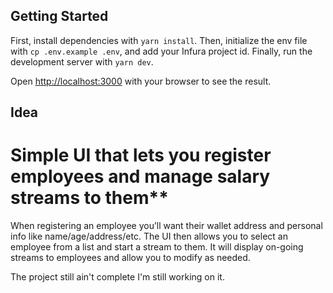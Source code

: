 ## Getting Started

First, install dependencies with `yarn install`. Then, initialize the env file with `cp .env.example .env`, and add your Infura project id. Finally, run the development server with `yarn dev`.

Open [http://localhost:3000](http://localhost:3000) with your browser to see the result.

## Idea

# Simple UI that lets you register employees and manage salary streams to them**
    
When registering an employee you’ll want their wallet address and personal info like name/age/address/etc. The UI then allows you to select an employee from a list and start a stream to them. It will display on-going streams to employees and allow you to modify as needed.

The project still ain't complete I'm still working on it.